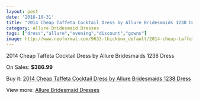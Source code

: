 ```yaml
---
layout: post
date: '2016-10-31'
title: "2014 Cheap Taffeta Cocktail Dress by Allure Bridesmaids 1238 Dress"
category: Allure Bridesmaid Dresses
tags: ["dress","allure","evening","discount","gowns"]
image: http://www.neoformal.com/9633-thickbox_default/2014-cheap-taffeta-cocktail-dress-by-allure-bridesmaids-1238-dress.jpg
---
```

2014 Cheap Taffeta Cocktail Dress by Allure Bridesmaids 1238 Dress

On Sales: **$386.99**
<a href="https://www.neoformal.com/en/allure-bridesmaid-dresses-2014/3337-2014-cheap-taffeta-cocktail-dress-by-allure-bridesmaids-1238-dress.html"><amp-img layout="responsive" width="600" height="600" src="//www.neoformal.com/9633-thickbox_default/2014-cheap-taffeta-cocktail-dress-by-allure-bridesmaids-1238-dress.jpg" alt="2014 Cheap Taffeta Cocktail Dress by Allure Bridesmaids 1238 Dress 0" /></a>
<a href="https://www.neoformal.com/en/allure-bridesmaid-dresses-2014/3337-2014-cheap-taffeta-cocktail-dress-by-allure-bridesmaids-1238-dress.html"><amp-img layout="responsive" width="600" height="600" src="//www.neoformal.com/9634-thickbox_default/2014-cheap-taffeta-cocktail-dress-by-allure-bridesmaids-1238-dress.jpg" alt="2014 Cheap Taffeta Cocktail Dress by Allure Bridesmaids 1238 Dress 1" /></a>
<a href="https://www.neoformal.com/en/allure-bridesmaid-dresses-2014/3337-2014-cheap-taffeta-cocktail-dress-by-allure-bridesmaids-1238-dress.html"><amp-img layout="responsive" width="600" height="600" src="//www.neoformal.com/9635-thickbox_default/2014-cheap-taffeta-cocktail-dress-by-allure-bridesmaids-1238-dress.jpg" alt="2014 Cheap Taffeta Cocktail Dress by Allure Bridesmaids 1238 Dress 2" /></a>

Buy it: [2014 Cheap Taffeta Cocktail Dress by Allure Bridesmaids 1238 Dress](https://www.neoformal.com/en/allure-bridesmaid-dresses-2014/3337-2014-cheap-taffeta-cocktail-dress-by-allure-bridesmaids-1238-dress.html "2014 Cheap Taffeta Cocktail Dress by Allure Bridesmaids 1238 Dress")

View more: [Allure Bridesmaid Dresses](https://www.neoformal.com/en/37-allure-bridesmaid-dresses-2014 "Allure Bridesmaid Dresses")
